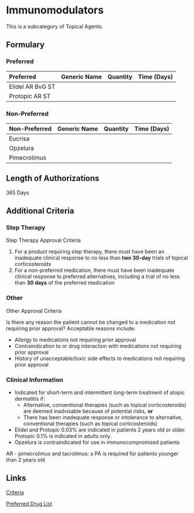 # Immunomodulators

This is a subcategory of Topical Agents.

## Formulary

### Preferred

| Preferred        | Generic Name | Quantity | Time (Days) |
| :--------------- | :----------- | :------: | :---------: |
| Elidel AR BvG ST |              |          |             |
| Protopic AR ST   |              |          |             |

### Non-Preferred

| Non-Preferred | Generic Name | Quantity | Time (Days) |
| :------------ | :----------- | :------: | :---------: |
| Eucrisa       |              |          |             |
| Opzelura      |              |          |             |
| Pimecrolimus  |              |          |             |

## Length of Authorizations

365 Days

## Additional Criteria

### Step Therapy

Step Therapy Approval Criteria

1.  For a product requiring step therapy, there must have been an inadequate clinical response to no less than **two 30-day** trials of topical corticosteroids
2.  For a non-preferred medication, there must have been inadequate clinical response to preferred alternatives, including a trial of no less than **30 days** of the preferred medication

### Other

Other Approval Criteria

Is there any reason the patient cannot be changed to a medication not requiring prior approval? Acceptable reasons include:

-   Allergy to medications not requiring prior approval
-   Contraindication to or drug interaction with medications not requiring prior approval
-   History of unacceptable/toxic side effects to medications not requiring prior approval

### Clinical Information

-   Indicated for short-term and intermittent long-term treatment of atopic dermatitis if:
    -   Alternative, conventional therapies (such as topical corticosteroids) are deemed inadvisable because of potential risks, **or**
    -   There has been inadequate response or intolerance to alternative, conventional therapies (such as topical corticosteroids)
-   Elidel and Protopic 0.03% are indicated in patients 2 years old or older. Protopic 0.1% is indicated in adults only.
-   Opzelura is contraindicated for use in immunocompromised patients

AR - pimecrolimus and tacrolimus: a PA is required for patients younger than 2 years old

## Links

[Criteria](https://pharmacy.medicaid.ohio.gov/sites/default/files/20221001_UPDL_Criteria_APPROVED.pdf#page=101)

[Preferred Drug List](https://pharmacy.medicaid.ohio.gov/sites/default/files/20221001_UPDL_APPROVED_.pdf#page=33)
